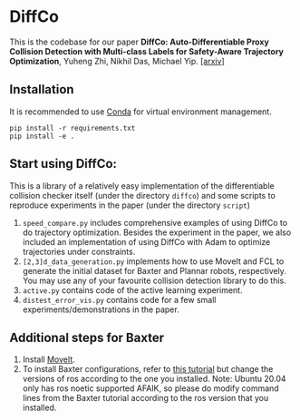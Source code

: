 # DiffCo
This is the codebase for our paper **DiffCo: Auto-Differentiable Proxy Collision Detection with Multi-class Labels for Safety-Aware Trajectory Optimization**, Yuheng Zhi, Nikhil Das, Michael Yip. [[arxiv]]()

## Installation
It is recommended to use [Conda](https://docs.conda.io/projects/conda/en/latest/user-guide/getting-started.html) for virtual environment management.
```
pip install -r requirements.txt
pip install -e .
```

## Start using DiffCo:
This is a library of a relatively easy implementation of the differentiable collision checker itself (under the directory `diffco`) and some scripts to reproduce experiments in the paper (under the directory `script`)
1. `speed_compare.py` includes comprehensive examples of using DiffCo to do trajectory optimization. Besides the experiment in the paper, we also included an implementation of using DiffCo with Adam to optimize trajectories under constraints. 
2. `[2,3]d_data_generation.py` implements how to use MoveIt and FCL to generate the initial dataset for Baxter and Plannar robots, respectively. You may use any of your favourite collision detection library to do this.
3. `active.py` contains code of the active learning experiment.
4. `distest_error_vis.py` contains code for a few small experiments/demonstrations in the paper.

## Additional steps for Baxter
1. Install [MoveIt](https://moveit.ros.org/install/).
2. To install Baxter configurations, refer to [this tutorial](https://github.com/RethinkRobotics/sdk-docs/wiki/MoveIt-Tutorial) but change the versions of ros according to the one you installed. Note: Ubuntu 20.04 only has ros noetic supported AFAIK, so please do modify command lines from the Baxter tutorial according to the ros version that you installed.
